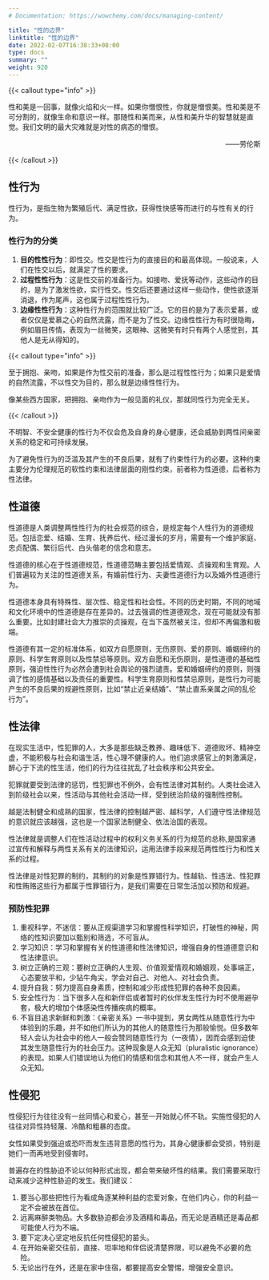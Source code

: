```yaml
---
# Documentation: https://wowchemy.com/docs/managing-content/

title: "性的边界"
linktitle: "性的边界"
date: 2022-02-07T16:38:33+08:00
type: docs
summary: ""
weight: 920
---
```


<!--more-->

{{< callout type="info" >}}

性和美是一回事，就像火焰和火一样。如果你憎恨性，你就是憎恨美。性和美是不可分割的，就像生命和意识一样。那随性和美而来，从性和美升华的智慧就是直觉。我们文明的最大灾难就是对性的病态的憎恨。

<p align="right">——劳伦斯</p>

{{< /callout >}}

## 性行为

性行为，是指生物为繁殖后代、满足性欲，获得性快感等而进行的与性有关的行为。

### 性行为的分类

1. **目的性性行为**：即性交。性交是性行为的直接目的和最高体现。一般说来，人们在性交以后，就满足了性的要求。
2. **过程性性行为**：这是性交前的准备行为。如接吻、爱抚等动作，这些动作的目的，是为了激发性欲，实行性交。性交后还要通过这样一些动作，使性欲逐渐消退，作为尾声，这也属于过程性性行为。
3. **边缘性性行为**：这种性行为的范围就比较广泛。它的目的是为了表示爱慕，或者仅仅是爱慕之心的自然流露，而不是为了性交。边缘性性行为有时很隐晦，例如眉目传情，表现为一丝微笑，这眼神、这微笑有时只有两个人感觉到，其他人是无从得知的。

{{< callout type="info" >}}

至于拥抱、亲吻，如果是作为性交前的准备，那么是过程性性行为；如果只是爱情的自然流露，不以性交为目的，那么就是边缘性性行为。

像某些西方国家，把拥抱、亲吻作为一般见面的礼仪，那就同性行为完全无关。

{{< /callout >}}

不明智、不安全健康的性行为不仅会危及自身的身心健康，还会威胁到两性间亲密关系的稳定和可持续发展。

为了避免性行为的泛滥及其产生的不良后果，就有了约束性行为的必要。这种约束主要分为伦理规范的软性约束和法律层面的刚性约束，前者称为性道德，后者称为性法律。

## 性道德

性道德是人类调整两性性行为的社会规范的综合，是规定每个人性行为的道德规范。包括恋爱、结婚、生育、抚养后代、经过漫长的岁月，需要有一个维护家庭、忠贞配偶、繁衍后代、白头偕老的信念和意志。

性道德的核心在于性道德规范，性道德范畴主要包括爱情观、贞操观和生育观。人们普遍较为关注的性道德关系，有婚前性行为、夫妻性道德行为以及婚外性道德行为。

性道德本身具有特殊性、层次性、稳定性和社会性。不同的历史时期，不同的地域和文化环境中的性道德是存在差异的。过去强调的性道德观念，现在可能就没有那么重要。比如封建社会大力推崇的贞操观，在当下虽然被关注，但却不再偏激和极端。

性道德有其一定的标准体系，如双方自愿原则，无伤原则、爱的原则、婚姻缔约的原则、科学生育原则以及性禁忌等原则。双方自愿和无伤原则，是性道德的基础性原则，强迫性性行为必然会遭到社会舆论的强烈谴责。爱和婚姻缔约的原则，则强调了性的感情基础以及责任的重要性。科学生育原则和性禁忌原则，是性行为可能产生的不良后果的规避性原则，比如“禁止近亲结婚”、“禁止直系亲属之间的乱伦行为”。

## 性法律

在现实生活中，性犯罪的人，大多是那些缺乏教养、趣味低下、道德败坏、精神空虚，不能积极与社会和谐生活，性心理不健康的人。他们追求感官上的刺激满足，醉心于下流的性生活，他们的行为往往扰乱了社会秩序和公共安全。

犯罪就要受到法律的惩罚，性犯罪也不例外，会有性法律对其制约。人类社会进入到阶级社会以来，性活动与其他社会活动一样，受到统治阶级的强制性控制。

越是法制健全和成熟的国家，性法律的控制越严密、越科学，人们遵守性法律规范的意识就应该越强，这也是一个国家法制健全、依法治国的表现。

性法律就是调整人们在性活动过程中的权利义务关系的行为规范的总称,是国家通过宣传和解释与两性关系有关的法律知识，运用法律手段来规范两性性行为和性关系的过程。

性法律是对性犯罪的制约，其制约的对象是性罪错行为。性越轨、性违法、性犯罪和性贿赂这些行为都属于性罪错行为，是我们需要在日常生活加以预防和规避。

### 预防性犯罪

1. 重视科学，不迷信：要从正规渠道学习和掌握性科学知识，打破性的神秘，网络的性知识要加以甄别和筛选，不可盲从。
2. 学习知识：学习和掌握有关的性道德和性法律知识，增强自身的性道德意识和性法律意识。
3. 树立正确的三观：要树立正确的人生观、价值观爱情观和婚姻观，处事端正，心态要放平和，少钻牛角尖，学会对自己、对他人、对社会负责。
4. 提升自我：努力提高自身素质，控制和减少形成性犯罪的各种不良因素。
5. 安全性行为：当下很多人在和新伴侣或者暂时的伙伴发生性行为时不使用避孕套，极大的增加个体感染性传播疾病的概率。
6. 不盲目追求新鲜和刺激：《亲密关系》一书中提到，男女两性从随意性行为中体验到的乐趣，并不如他们所认为的其他人的随意性行为那般愉悦。但多数年轻人会认为社会中的他人一般会赞同随意性行为（一夜情），因而会感到迫使其发生随意性行为的社会压力。这种现象是人众无知（pluralistic ignorance）的表现。如果人们错误地认为他们的情感和信念和其他人不一样，就会产生人众无知。

## 性侵犯

性侵犯行为往往没有一丝同情心和爱心，甚至一开始就心怀不轨。实施性侵犯的人往往对异性持轻蔑、冷酷和粗暴的态度。

女性如果受到强迫或恐吓而发生违背意愿的性行为，其身心健康都会受损，特别是她们一而再地受到侵害时。

普遍存在的性胁迫不论以何种形式出现，都会带来破坏性的结果。我们需要采取行动来减少这种性胁迫的发生。我们建议：

1. 要当心那些把性行为看成角逐某种利益的恋爱对象，在他们内心，你的利益一定不会被放在首位。
2. 远离麻醉类物品。大多数胁迫都会涉及酒精和毒品，而无论是酒精还是毒品都可能使人行为不端。
3. 要下定决心坚定地反抗任何性侵犯的苗头。
4. 在开始亲密交往前，直接、坦率地和伴侣说清楚界限，可以避免不必要的危险。
5. 无论出行在外，还是在家中住宿，都要提高安全警惕，增强安全意识。
